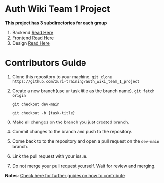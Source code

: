


#  Auth Wiki Team 1 Project


 **This project has 3 subdirectories for each group**

 1. Backend [Read Here](https://github.com/zuri-training/auth_wiki_team_1_project/blob/main/backend)
 2. Frontend [Read Here](https://github.com/zuri-training/auth_wiki_team_1_project/blob/main/frontend)
 3. Design [Read Here](https://github.com/zuri-training/auth_wiki_team_1_project/blob/main/design)

# Contributors Guide

 1. Clone this repository to your machine.
	   `git clone https://github.com/zuri-training/auth_wiki_team_1_project`
	   
 2. Create a new branch(use ur task title as the branch name).
	 `git fetch origin`
	
	 `git checkout dev-main`

	`git checkout -b {task-title}`
 3. Make all changes on the branch you just created branch.
 4. Commit changes to the branch and push to the repository.
 5. Come back to to the repository and open a pull request on the `dev-main` branch.
 6. Link the pull request with your issue.
 7. Do not merge your pull request yourself. Wait for review and merging.

**Notes**:  [Check here for further guides on how to contribute](https://docs.github.com/en/get-started/quickstart/contributing-to-projects)

